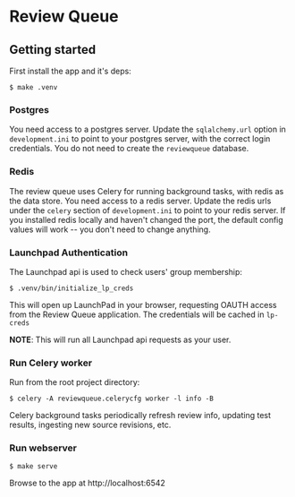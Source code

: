 # Review Queue


## Getting started

First install the app and it's deps:

    $ make .venv

### Postgres

You need access to a postgres server. Update the `sqlalchemy.url` option in
`development.ini` to point to your postgres server, with the correct
login credentials. You do not need to create the `reviewqueue` database.

### Redis

The review queue uses Celery for running background tasks, with redis as the data store. You need access to a redis server. Update the redis urls under the `celery` section of `development.ini` to point to your redis server. If you installed redis locally and haven't changed the port, the default config values will work -- you don't need to change anything.

### Launchpad Authentication

The Launchpad api is used to check users' group membership:

    $ .venv/bin/initialize_lp_creds

This will open up LaunchPad in your browser, requesting OAUTH access from the Review Queue application. The credentials will be cached in ```lp-creds```

**NOTE**: This will run all Launchpad api requests as your user.

### Run Celery worker

Run from the root project directory:

    $ celery -A reviewqueue.celerycfg worker -l info -B

Celery background tasks periodically refresh review info, updating test
results, ingesting new source revisions, etc.

### Run webserver

    $ make serve

Browse to the app at http://localhost:6542
